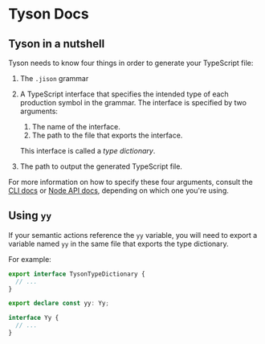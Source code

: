 # Tyson Docs

## Tyson in a nutshell

Tyson needs to know four things in order to generate your TypeScript file:

1. The `.jison` grammar
2. A TypeScript interface that specifies the intended type of each production symbol in the grammar. The interface is specified by two arguments:

   1. The name of the interface.
   2. The path to the file that exports the interface.

   This interface is called a _type dictionary_.

3. The path to output the generated TypeScript file.

For more information on how to specify these four arguments, consult the [CLI docs](./cli.md) or [Node API docs](./nodeApi.md), depending on which one you're using.

## Using `yy`

If your semantic actions reference the `yy` variable, you will need to export a variable named `yy` in the same file that exports the type dictionary.

For example:

```ts
export interface TysonTypeDictionary {
  // ...
}

export declare const yy: Yy;

interface Yy {
  // ...
}
```

